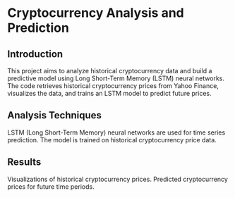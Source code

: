 # Cryptocurrency Analysis and Prediction

## Introduction
This project aims to analyze historical cryptocurrency data and build a predictive model using Long Short-Term Memory (LSTM) neural networks. The code retrieves historical cryptocurrency prices from Yahoo Finance, visualizes the data, and trains an LSTM model to predict future prices.

## Analysis Techniques
LSTM (Long Short-Term Memory) neural networks are used for time series prediction.
The model is trained on historical cryptocurrency price data.
## Results
Visualizations of historical cryptocurrency prices.
Predicted cryptocurrency prices for future time periods.
